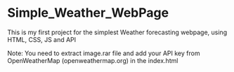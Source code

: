 # Simple_Weather_WebPage
This is my first project for the simplest Weather forecasting webpage, using HTML, CSS, JS and API

Note: You need to extract image.rar file and add your API key from OpenWeatherMap (openweathermap.org) in the index.html
